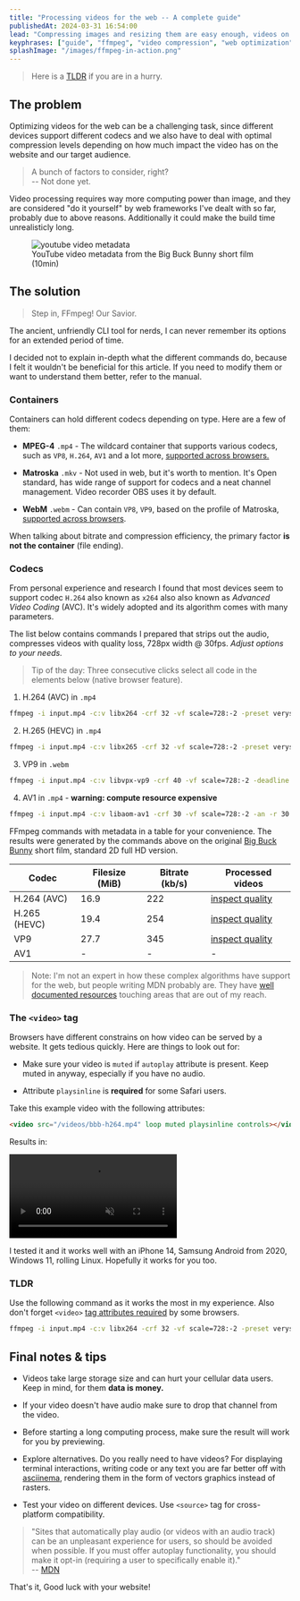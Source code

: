 ```yaml
---
title: "Processing videos for the web -- A complete guide"
publishedAt: 2024-03-31 16:54:00
lead: "Compressing images and resizing them are easy enough, videos on the other hand can pose some challenges. I'm here to discuss how to tackle them."
keyphrases: ["guide", "ffmpeg", "video compression", "web optimization"]
splashImage: "/images/ffmpeg-in-action.png"
---
```


> Here is a [TLDR](#tldr) if you are in a hurry.

## The problem

Optimizing videos for the web can be a challenging task, since different devices support different codecs and we also have to deal with optimal compression levels depending on how much impact the video has on the website and our target audience.

> A bunch of factors to consider, right?  
> -- Not done yet.

Video processing requires way more computing power than image, and they are considered "do it yourself" by web frameworks I've dealt with so far, probably due to above reasons. Additionally it could make the build time unrealisticly long.

<figure>
  <img src="/images/yt-video-metadata.png" alt="youtube video metadata"/>
<figcaption>
YouTube video metadata from the Big Buck Bunny short film (10min)
</figcaption>
</figure>

## The solution

> Step in, FFmpeg! Our Savior.

The ancient, unfriendly CLI tool for nerds, I can never remember its options for an extended period of time.

I decided not to explain in-depth what the different commands do, because I felt it wouldn't be beneficial for this article. If you need to modify them or want to understand them better, refer to the manual.

### Containers

Containers can hold different codecs depending on type. Here are a few of them:

- **MPEG-4** `.mp4` - The wildcard container that supports various codecs, such as `VP8`, `H.264`, `AV1` and a lot more, [supported across browsers.](https://caniuse.com/?search=mp4)

- **Matroska** `.mkv` - Not used in web, but it's worth to mention. It's Open standard, has wide range of support for codecs and a neat channel management. Video recorder OBS uses it by default.

- **WebM** `.webm` - Can contain `VP8`, `VP9`, based on the profile of Matroska, [supported across browsers](https://caniuse.com/?search=webm).

When talking about bitrate and compression efficiency, the primary factor **is not the container** (file ending).

### Codecs

From personal experience and research I found that most devices seem to support codec `H.264` also known as `x264` also also known as _Advanced Video Coding_ (AVC). It's widely adopted and its algorithm comes with many parameters.

The list below contains commands I prepared that strips out the audio, compresses videos with quality loss, 728px width @ 30fps. _Adjust options to your needs._

> Tip of the day: Three consecutive clicks select all code in the elements below (native browser feature).

1. H.264 (AVC) in `.mp4`

```bash
ffmpeg -i input.mp4 -c:v libx264 -crf 32 -vf scale=728:-2 -preset veryslow -movflags faststart -an -r 30 output.mp4
```

2. H.265 (HEVC) in `.mp4`

```bash
ffmpeg -i input.mp4 -c:v libx265 -crf 32 -vf scale=728:-2 -preset veryslow -tag:v hvc1 -movflags faststart -an -r 30 output.mp4
```

3. VP9 in `.webm`

```bash
ffmpeg -i input.mp4 -c:v libvpx-vp9 -crf 40 -vf scale=728:-2 -deadline best -an -r 30 output.webm
```

4. AV1 in `.mp4` - **warning: compute resource expensive**

```bash
ffmpeg -i input.mp4 -c:v libaom-av1 -crf 30 -vf scale=728:-2 -an -r 30 output.mp4
```

FFmpeg commands with metadata in a table for your convenience. The results were generated by the commands above on the original [Big Buck Bunny](http://bbb3d.renderfarming.net/) short film, standard 2D full HD version.

| Codec        | Filesize (MiB) | Bitrate (kb/s) | Processed videos                        |
| ------------ | -------------- | -------------- | --------------------------------------- |
| H.264 (AVC)  | 16.9           | 222            | [inspect quality](/videos/bbb-h264.mp4) |
| H.265 (HEVC) | 19.4           | 254            | [inspect quality](/videos/bbb-h265.mp4) |
| VP9          | 27.7           | 345            | [inspect quality](/videos/bbb-vp9.webm) |
| AV1          | -              | -              | -                                       |

> Note: I'm not an expert in how these complex algorithms have support for the web, but people writing MDN probably are. They have [well documented resources](https://developer.mozilla.org/en-US/docs/Web/Media/Formats) touching areas that are out of my reach.

### The `<video>` tag

Browsers have different constrains on how video can be served by a website. It gets tedious quickly. Here are things to look out for:

- Make sure your video is `muted` if `autoplay` attribute is present. Keep muted in anyway, especially if you have no audio.

- Attribute `playsinline` is **required** for some Safari users.

Take this example video with the following attributes:

```html
<video src="/videos/bbb-h264.mp4" loop muted playsinline controls></video>
```

Results in:

<video src="/videos/bbb-h264.mp4" 
  loop 
  muted 
  playsinline 
  controls>
</video>

I tested it and it works well with an iPhone 14, Samsung Android from 2020, Windows 11, rolling Linux. Hopefully it works for you too.

### TLDR

Use the following command as it works the most in my experience. Also don't forget `<video>` [tag attributes required](#the-video-tag) by some browsers.

```bash
ffmpeg -i input.mp4 -c:v libx264 -crf 32 -vf scale=728:-2 -preset veryslow -movflags faststart -an -r 30 output.mp4
```

## Final notes & tips

- Videos take large storage size and can hurt your cellular data users. Keep in mind, for them **data is money.**

- If your video doesn't have audio make sure to drop that channel from the video.

- Before starting a long computing process, make sure the result will work for you by previewing.

- Explore alternatives. Do you really need to have videos? For displaying terminal interactions, writing code or any text you are far better off with [asciinema](https://asciinema.org/), rendering them in the form of vectors graphics instead of rasters.

- Test your video on different devices. Use `<source>` tag for cross-platform compatibility.

> "Sites that automatically play audio (or videos with an audio track) can be an unpleasant experience for users, so should be avoided when possible. If you must offer autoplay functionality, you should make it opt-in (requiring a user to specifically enable it)."  
> -- [MDN](https://developer.mozilla.org/en-US/docs/Web/HTML/Element/video)

That's it, Good luck with your website!
